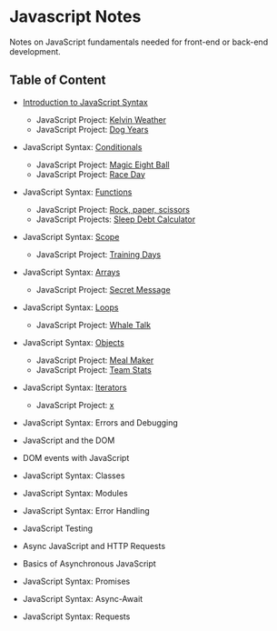# Javascript Notes
Notes on JavaScript fundamentals needed for front-end or back-end development.

## Table of Content
- [Introduction to JavaScript Syntax](/introJsSyntax.md)
  * JavaScript Project: [Kelvin Weather](/kelvinWeather.js)
  * JavaScript Project: [Dog Years](/dogYears.js)
- JavaScript Syntax: [Conditionals](/jsConditionals.md)
  * JavaScript Project: [Magic Eight Ball](/magicEightBall.js)
  * JavaScript Project: [Race Day](/raceDay.js)
- JavaScript Syntax: [Functions](/jsFunctions.md)
  * JavaScript Project: [Rock, paper, scissors](/rockPaperScissors.js)
  * JavaScript Projects: [Sleep Debt Calculator](/sleepDebtCalculator.js)
- JavaScript Syntax: [Scope](/jsScope.md)
  * JavaScript Project: [Training Days](/trainingDays.js)
- JavaScript Syntax: [Arrays](/jsArrays.md)
  * JavaScript Project: [Secret Message](/secretMessage.js)
- JavaScript Syntax: [Loops](/jsLoops.md)
  * JavaScript Project: [Whale Talk](/whaleTalk.js)
- JavaScript Syntax: [Objects](/jsObjects.md)
  * JavaScript Project: [Meal Maker](/mealMaker.js)
  * JavaScript Project: [Team Stats](teamStats.js)
- JavaScript Syntax: [Iterators](/iterators.md)
  * JavaScript Project: [x ](/)
- JavaScript Syntax: Errors and Debugging

- JavaScript and the DOM
- DOM events with JavaScript

- JavaScript Syntax: Classes
- JavaScript Syntax: Modules
- JavaScript Syntax: Error Handling

- JavaScript Testing

- Async JavaScript and HTTP Requests
- Basics of Asynchronous JavaScript

- JavaScript Syntax: Promises
- JavaScript Syntax: Async-Await
- JavaScript Syntax: Requests
